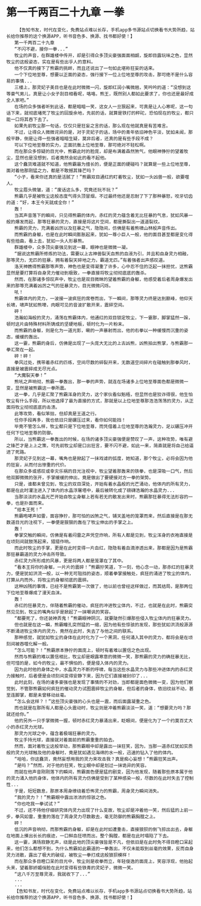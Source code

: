 # 第一千两百二十九章 一拳
        【告知书友，时代在变化，免费站点难以长存，手机app多书源站点切换看书大势所趋，站长给你推荐的这个换源APP，听书音色多、换源、找书都好使！】
       第一千两百二十九章
       “不闪不避，接你一拳...”
       牧尘的声音，在群雄楼中传开，却是引得众多顶尖豪强面面相觑，旋即目露玩味之色，显然牧尘的这般姿态，实在是有些出乎人的意料。
       他不仅真的接下了熊霸的挑衅，而且还说出了一句如此堪称狂妄的话来。
       一个下位地至尊，想要以正面的姿态，强行接下一位上位地至尊的攻击，那可绝不是什么容易的事情...
       三楼上，那灵妃子美目也是在此时微微一闪，旋即红润小嘴微翘，笑吟吟的道：“没想到这等豪气男儿，真是让小女子刮目相看呢，咯咯，熊王，既然别人都如此要求了，你也还是最好成全人家吧。”
       在场的众多强者听到此话，都是暗暗一笑，这女人一旦狠起来，可真是让人心寒呢，这一句话下来，就彻底堵死了牧尘的回旋余地，先前的话，就算是铁打的秤砣，恐怕现在的牧尘，都只能一口将其吞下去了。
       如果先前牧尘那一句话，仅仅只是狂妄之言的话，那么现在他就真是有苦难言。
       不过，让得众人微微诧异的是，对于灵妃子的话，场中的青年依旧神色平淡，犹如未闻，那般平静，倒是让得一些强者暗暗生疑，莫非后者，还真的是有些手段不成？
       可以下位地至尊的实力，正面抗衡上位地至尊，那可绝对不轻松啊。
       而在那众多惊疑的目光中，熊霸此时的脸庞，却是布满着森然煞气，他眼神狰狞的望着牧尘，显然也是没想到，后者竟然会如此的看不起他。
       这个蠢货难道就不知道，他熊霸最为擅长的，便是正面的硬碰吗？就算是一些上位地至尊，面对着他那刚猛之力，都是不敢撼其锋芒吗？
       “小子，看来你还真的是活腻了！”熊霸双目通红的盯着牧尘，犹如一头凶兽一般，欲要噬人。
       牧尘眉头微皱，道：“废话这么多，究竟还玩不玩？”
       熊霸几乎是被牧尘这般态度气得头顶冒烟，不过最终他还是忍耐了下了那种暴怒，咬牙切齿的道：“好，本王今天就成全你！”
       轰！
       当其声音落下的瞬间，只见得熊霸的体内，赤红的灵力蕴含着无比狂暴的气息，犹如风暴一般的爆发而起，那等狂暴的灵力，直接是将这片空间，都是撕裂出一道道裂纹。
       熊霸的灵力，充满着凶厉以及狂暴之气，隐隐间，仿佛是有着熊啸山林般声音传出。
       而熊霸的身躯，也是在此时瞬间膨胀起来，犹如一尊小巨人一般，他的面目甚至都是变化得有些扭曲，看上去，犹如一头人形暴熊。
       群雄楼中，众多顶尖豪强见到这一幕，眼神也是微微一凝。
       “据说这熊霸所修炼的功法，需要以上古神兽裂天血熊的血液为引，并且和自身灵力相融，那等灵力，无匹的狂暴，拥有着裂天碎地之力，霸道无匹。”有着强者出声感叹道。
       洛天神瞧得熊霸那等声势，神色也是变得凝重了许多，心中忍不住的泛起一抹担忧，这熊霸显然是要打算将自身灵力催动到极致，一拳直接将牧尘彻彻底底的轰杀。
       然而，在那诸多惊叹声中，牧尘也是双目微眯的望着熊霸的身躯，他感受着后者周身爆发出来的那等充满着凶厉之气的狂暴灵力，目光微微闪烁。
       吼！
       熊霸体内的灵力，一波接一波疯狂的席卷而出，下一瞬间，那等灵力终是达到巅峰，他仰天长啸，啸声犹如熊嚎，肉眼可见的音波扩散开来，震碎空间。
       砰！
       浩瀚如海般的灵力，涌荡在熊霸体内，他通红的双目锁定牧尘，下一霎那，脚掌猛然一跺，顿时这片由特殊材料所铸成的坚硬地板，顿时化为一片粉末。
       而熊霸的身躯，则是化为一道光影，唰的一声暴射而出，他的右拳以一种缓慢而沉重的姿态，缓缓的轰出。
       这一霎，熊霸的身后，仿佛是出现了一头庞大无比的上古凶熊，凶熊拍出熊掌，与熊霸那一拳汇聚在一起。
       砰！砰！
       拳风过处，携带着赤红的匹练，空间尽数的碎裂开来，无数道空间碎片在碰触到那拳风时，直接是被震碎成无尽光点。
       “大魔裂天拳！”
       熊吼之声响彻，熊霸一拳轰出，那一拳的声势，就连在场诸多上位地至尊面色都是微微一变，显然是被熊霸这一拳所震。
       这一拳，几乎是汇聚了熊霸浑身的灵力，这个家伙看似魁梧，但显然也是狡诈得很，他生怕牧尘有什么手段，所以他选择了最为直接的方式，那就是以上位地至尊那浩浩荡荡的灵力，从正面将牧尘彻彻底底的击溃。
       此等攻势，看似笨拙，但却真是王道之行。
       任你手段再多，我也依旧只是碾压过来，看你如何能挡！
       毕竟不管怎么样，牧尘都只是下位地至尊，而凭借着上位地至尊的浩瀚灵力，足以碾压冲开任何下位地至尊的防御。
       所以，当熊霸这一拳轰出的时候，在场的诸多顶尖豪强便是赞叹了一声，这种攻势，唯有避之锋芒才是上上之策，可先前牧尘却是口出狂言，要不闪不避，如此一来，简直就是将自己给逼进了死路。
       那灵妃子见到这一幕，嘴角也是掀起了一抹戏谑的弧度，她知道，那个牧尘，必将会因为他的狂妄，从而付出惨重的代价。
       在那众多或感叹或幸灾乐祸的目光注视中，牧尘望着那轰来的铁拳，也是深吸一口气，然后他双脚微微的张开，手掌缓缓的伸出，竟是做出了要硬接对方一拳的架势。
       只是，谁都未曾见到，牧尘的双目深处，开始有着水晶般的光芒涌动，他体内的所有灵力，都是在此时灌注进入了体内的水晶浮屠塔中，最后被转化成了磅礴浩瀚的水晶灵力...
       当那淡淡的水晶光芒开始自牧尘身躯上若有若无的散发出来时，熊霸那狂暴得无法形容的一拳，也是扑面而来。
       “给本王死！”
       熊霸咆哮声如雷，面容狰狞，那可怕的凶煞之气，铺天盖地的笼罩而来，然后直接是在那无数道目光的注视下，一拳便是狠狠的轰在了牧尘伸出的手掌之上。
       轰！
       拳掌交触的瞬间，仿佛是有着闷雷之声凭空炸响，所有人都是见到，牧尘浑身的衣袍直接是在顷刻间就鼓荡起来，猎猎作响。
       而此时牧尘的手掌，更是在此时变得一片血红，隐隐有着血滴渗透出来，那都是因为是熊霸那狂暴霸道的灵力冲击所导致。
       赤红灵力所形成的风暴，更是将两人都是笼罩在了其中。
       “看本王将你的身躯，一片片的震碎！”熊霸狞笑道，下一刻，他心念一动，那赤红的狂暴灵力，便是犹如洪流一般，以一种无可阻挡的姿态，顺着拳掌接触处，疯狂的涌进了牧尘的体内，打算从内而外，将牧尘的身躯彻底的震碎。
       这种凶残的事情，已经不是熊霸第一次做了，他以前也曾经这样做过，而其结局，是那两位下位地至尊爆成了漫天血沫。
       轰！
       赤红的狂暴灵力，伴随着熊霸的催动，疯狂的冲进牧尘体内，不过，也就是在此时，熊霸突然见见到，牧尘的嘴角似乎是掀起了一抹嘲讽的笑容。
       “都要死了，你还装神弄鬼！”熊霸眼神阴沉，就要陡然引爆那些侵入牧尘体内的狂暴灵力。
       但也就是在这一瞬，熊霸瞳孔突然猛的一缩，因为他有些惊骇的发现，那些犹如洪流般源源不断涌进牧尘体内的灵力，竟然在此时，失去了与他之间的联系。
       那种感觉，就犹如牧尘的身体在此时化为了一个黑洞，任何涌入其中的灵力，都将会是在顷刻间被吞噬化解一般。
       “怎么可能？！”熊霸原本狰狞的面庞上，顿时有着难以置信之色出现。
       然而与熊霸的难以置信相比，牧尘却是眼露寒意的微微一笑，那熊霸的灵力的确狂暴无比，但可惜的是，如今的牧尘，最不惧怕的，便是侵入体内的灵力。
       因为此时他的身体之中，水晶灵力不断的呼啸，每当这些水晶灵力与那些冲进体内的赤红灵力接触时，后者便是会顷刻间变得安静下来，因为它们直接被封印了...
       此时此刻，在场的诸多豪强也是发现了事情的不对劲，当即都是面色微微一变，因为他们察觉到，不管那熊霸如何疯狂的催动灵力试图震碎牧尘的身躯，但后者的身体，依旧纹丝不动，甚至连脚掌，都是未曾移动丝毫。
       “怎么会这样？！”这些顶尖豪强的心头也是一震，而后面露凝重之色。
       而也就是在那所有人都是心头震动时，牧尘则是冲着熊霸淡淡一笑，道：“想要灵力吗？那就还给你。”
       他的另外一只手掌微微一握，顿时赤红灵力暴涌出来，眨眼间，便是化为了一个约莫百丈大小的赤红灵力光球。
       那灵力光球之中，蕴含着极端狂暴的灵力。
       牧尘手持光球，直接就对着面前的熊霸重重的拍去。
       然而，面对着牧尘这般举动，那熊霸眼中却是露出一抹狂笑，因为，当那一道赤红犹如实质般的灵力光球触及他的身躯时，竟是犹如遇见海绵的水一般，迅速的钻入了他的体内。
       “哈哈，你这蠢货，竟然妄想用我的灵力来攻击我？真是痴心妄想！”熊霸狂笑出声。
       “是吗？”然而，对于他的狂笑，牧尘眼中却是划过一抹诡异的笑容。
       而就在他声音刚刚落下的瞬间，熊霸面色便是猛的剧变，因为他发现，随着那些原本属于他的灵力涌入他的身体，他体内的所有灵力仿佛是受到了某种感染一般，尽数的在此时失去了控制性...
       于是，短短数息，那原本周身缭绕着恐怖灵力的熊霸，周身灵力瞬间消失。
       “我的灵力？！”熊霸眼中露出浓浓的惊骇之色。
       “你也吃我一拳试试？”
       不过，还不待他仔细研究体内灵力出现了什么变故，牧尘却是冲着他一笑，然后猛的上前一步，拳风如雷，重重的落在了周身灵力尽数散去，毫无防御的熊霸胸膛之上。
       砰！
       低沉的声音响彻，而那熊霸的身躯，却是在此时如遭重击，直接狼狈的倒飞掠出出去，身躯在地面上搽出长长的痕迹，一口鲜血狂喷而出，整个胸膛，都是在此时塌陷了下去。
       这一霎，满场寂静无声，绕是此地的顶尖豪强皆是不凡，但依旧是在此时免不得目瞪口呆起来，他们怎么都想不到，为什么熊霸如此霸道的一拳轰出，不仅未能取到丝毫的效果，反而自身灵力消散，露出了极大的破绽，被牧尘一拳打成这般狼狈模样！
       而在那众多目瞪口呆的目光中，牧尘则是收拳而立，年轻俊逸的面庞上，笑容浮现，他抬起头来，望着那娇媚俏脸在此时变得有些铁青的灵妃子，微微一笑。
       “这八千万至尊灵液，我就收下了...”
       ...
       ...
       【告知书友，时代在变化，免费站点难以长存，手机app多书源站点切换看书大势所趋，站长给你推荐的这个换源APP，听书音色多、换源、找书都好使！】